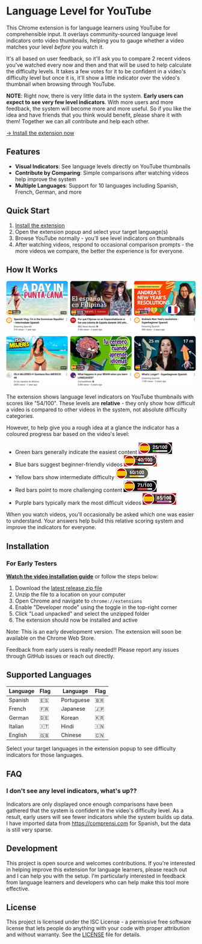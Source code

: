 # Language Level for YouTube

This Chrome extension is for language learners using YouTube for comprehensible input. It overlays community-sourced language level indicators onto video thumbnails, helping you to gauge whether a video matches your level _before_ you watch it.

It's all based on user feedback, so it'll ask you to compare 2 recent videos you've watched every now and then and that will be used to help calculate the difficulty levels. It takes a few votes for it to be confident in a video's difficulty level but once it is, it'll show a little indicator over the video's thumbnail when browsing through YouTube.

**NOTE**: Right now, there is very little data in the system. **Early users can expect to see very few level indicators**. With more users and more feedback, the system will become more and more useful. So if you like the idea and have friends that you think would benefit, please share it with them! Together we can all contribute and help each other.

[→ Install the extension now](https://github.com/PaulBarnesUK/youtube-language-level/releases/latest)

## Features

- **Visual Indicators**: See language levels directly on YouTube thumbnails
- **Contribute by Comparing**: Simple comparisons after watching videos help improve the system
- **Multiple Languages**: Support for 10 languages including Spanish, French, German, and more

## Quick Start

1. [Install the extension](#installation)
2. Open the extension popup and select your target language(s)
3. Browse YouTube normally - you'll see level indicators on thumbnails
4. After watching videos, respond to occasional comparison prompts - the more videos we compare, the better the experience is for everyone.

## How It Works

![Language level indicators on YouTube thumbnails](/docs/images/screenshot-thumbnails.png)

The extension shows language level indicators on YouTube thumbnails with scores like "54/100". These levels are **relative** - they only show how difficult a video is compared to other videos in the system, not absolute difficulty categories.

However, to help give you a rough idea at a glance the indicator has a coloured progress bar based on the video's level:

- Green bars generally indicate the easiest content ![Total Beginner Indicator](/docs/images/screenshot-indicator-total-beginner.png)
- Blue bars suggest beginner-friendly videos ![Beginner Indicator](/docs/images/screenshot-indicator-beginner.png)
- Yellow bars show intermediate difficulty ![Intermediate Indicator](/docs/images/screenshot-indicator-intermediate.png)
- Red bars point to more challenging content ![Intermediate Indicator](/docs/images/screenshot-indicator-advanced.png)
- Purple bars typically mark the most difficult videos ![Expert Indicator](/docs/images/screenshot-indicator-expert.png)

When you watch videos, you'll occasionally be asked which one was easier to understand. Your answers help build this relative scoring system and improve the indicators for everyone.

## Installation

### For Early Testers

**[Watch the video installation guide](https://youtu.be/raZLk-4FvfI)** or follow the steps below:

1. Download the [latest release zip file](https://github.com/PaulBarnesUK/youtube-language-level/releases/latest)
2. Unzip the file to a location on your computer
3. Open Chrome and navigate to `chrome://extensions`
4. Enable "Developer mode" using the toggle in the top-right corner
5. Click "Load unpacked" and select the unzipped folder
6. The extension should now be installed and active

Note: This is an early development version. The extension will soon be available on the Chrome Web Store.

Feedback from early users is really needed!! Please report any issues through GitHub issues or reach out directly.

## Supported Languages

| Language | Flag |     | Language   | Flag |
| -------- | ---- | --- | ---------- | ---- |
| Spanish  | 🇪🇸   |     | Portuguese | 🇧🇷   |
| French   | 🇫🇷   |     | Japanese   | 🇯🇵   |
| German   | 🇩🇪   |     | Korean     | 🇰🇷   |
| Italian  | 🇮🇹   |     | Hindi      | 🇮🇳   |
| English  | 🇬🇧   |     | Chinese    | 🇨🇳   |

Select your target languages in the extension popup to see difficulty indicators for those languages.

## FAQ

### I don't see any level indicators, what's up??

Indicators are only displayed once enough comparisons have been gathered that the system is confident in the video's difficulty level. As a result, early users will see fewer indicators while the system builds up data. I have imported data from <https://comprensi.com> for Spanish, but the data is still very sparse.

## Development

This project is open source and welcomes contributions. If you're interested in helping improve this extension for language learners, please reach out and I can help you with the setup. I'm particularly interested in feedback from language learners and developers who can help make this tool more effective.

## License

This project is licensed under the ISC License - a permissive free software license that lets people do anything with your code with proper attribution and without warranty. See the [LICENSE](LICENSE) file for details.
